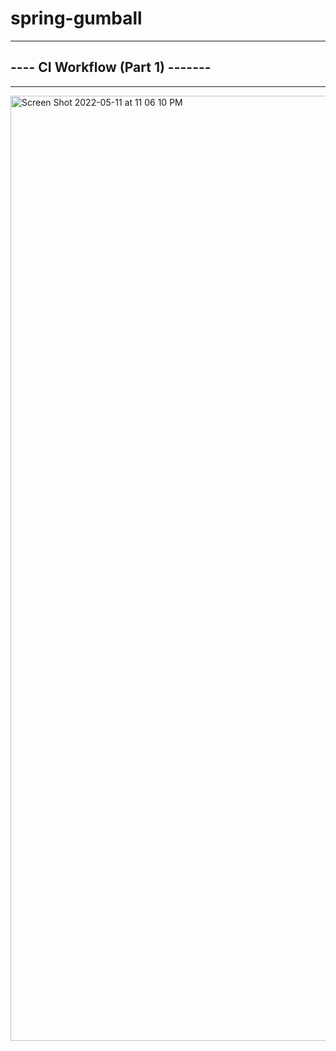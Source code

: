 # spring-gumball

---------------------------------------
## ---- CI Workflow (Part 1) -------
---------------------------------------


<img width="1512" alt="Screen Shot 2022-05-11 at 11 06 10 PM" src="https://user-images.githubusercontent.com/54876893/168509208-41a9f2f7-79ed-4dbb-9d46-b296af9f4de7.png">
